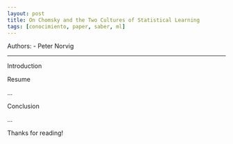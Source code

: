 ```yaml
---
layout: post
title: On Chomsky and the Two Cultures of Statistical Learning
tags: [conocimiento, paper, saber, ml]
---
```


<!--Resumen-->

Authors:
    - Peter Norvig

---
<!--more-->

Introduction


Resume

...

Conclusion

...
  
Thanks for reading!